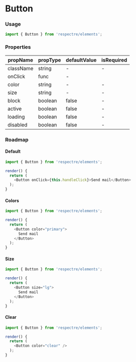 # Button

### Usage

```js
import { Button } from 'respectre/elements';
```

### Properties

| propName | propType | defaultValue | isRequired |
| -------- | -------- | ------------ | ---------- |
| className | string  | -            | -          |
| onClick  | func     | -            |            |
| color    | string   | -            | -          |
| size     | string   | -            | -          |
| block    | boolean  | false        | -          |
| active   | boolean  | false        | -          |
| loading  | boolean  | false        | -          |
| disabled | boolean  | false        | -          |

### Roadmap

#### Default

```js
import { Button } from 'respectre/elements';

render() {
  return (
    <Button onClick={this.handleClick}>Send mail</Button>
  );
}
```

#### Colors

```js
import { Button } from 'respectre/elements';

render() {
  return (
    <Button color="primary">
      Send mail
    </Button>
  );
}
```

#### Size

```js
import { Button } from 'respectre/elements';

render() {
  return (
    <Button size="lg">
      Send mail
    </Button>
  );
}
```

#### Clear

```js
import { Button } from 'respectre/elements';

render() {
  return (
    <Button color="clear" />
  );
}
```